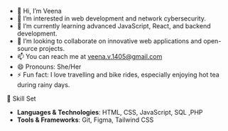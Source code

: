- 👋 Hi, I’m Veena
- 👀 I’m interested in web development and network cybersecurity.
- 🌱 I’m currently learning advanced JavaScript, React, and backend development.
- 💞️ I’m looking to collaborate on innovative web applications and open-source projects.
- 📫 You can reach me at veena.v.1405@gmail.com
- 😄 Pronouns: She/Her
- ⚡ Fun fact: I love travelling and bike rides, especially enjoying hot tea during rainy days.

🚀 Skill Set
- **Languages & Technologies**: HTML, CSS, JavaScript, SQL ,PHP
- **Tools & Frameworks**: Git, Figma, Tailwind CSS
  
